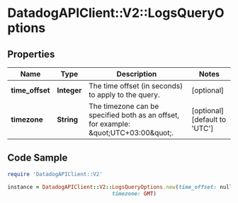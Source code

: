 # DatadogAPIClient::V2::LogsQueryOptions

## Properties

Name | Type | Description | Notes
------------ | ------------- | ------------- | -------------
**time_offset** | **Integer** | The time offset (in seconds) to apply to the query. | [optional] 
**timezone** | **String** | The timezone can be specified both as an offset, for example: \&quot;UTC+03:00\&quot;. | [optional] [default to &#39;UTC&#39;]

## Code Sample

```ruby
require 'DatadogAPIClient::V2'

instance = DatadogAPIClient::V2::LogsQueryOptions.new(time_offset: null,
                                 timezone: GMT)
```



